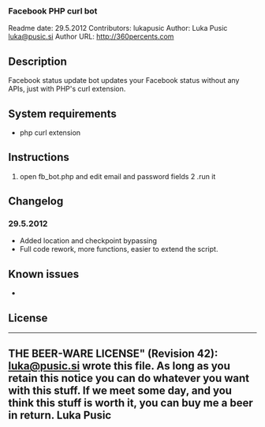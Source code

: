 ### Facebook PHP curl bot

Readme date: 29.5.2012
Contributors: lukapusic
Author: Luka Pusic <luka@pusic.si>
Author URL: http://360percents.com

## Description
Facebook status update bot updates your Facebook status without any APIs, just with PHP's curl extension.


## System requirements
* php curl extension

## Instructions
1. open fb_bot.php and edit email and password fields
2 .run it

## Changelog
### 29.5.2012
* Added location and checkpoint bypassing
* Full code rework, more functions, easier to extend the script.

## Known issues
* 

## License
----------------------------------------------------------------------------
THE BEER-WARE LICENSE" (Revision 42):
<luka@pusic.si> wrote this file. As long as you retain this notice you
can do whatever you want with this stuff. If we meet some day, and you think
this stuff is worth it, you can buy me a beer in return. Luka Pusic
----------------------------------------------------------------------------
